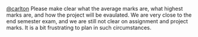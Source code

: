 [@carlton](/u/carlton) Please make clear what the average marks are, what
highest marks are, and how the project will be evaulated.
We are very close to the end semester exam, and we are still not clear on
assignment and project marks. It is a bit frustrating to plan in such
circumstances.